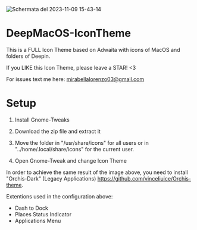 ![Schermata del 2023-11-09 15-43-14](https://github.com/mirabellalorenzo/DeepMacOS-IconTheme/assets/113527203/112e0e27-02d0-4db7-8413-1872217a7723)

# DeepMacOS-IconTheme
This is a FULL Icon Theme based on Adwaita with icons of MacOS and folders of Deepin.

If you LIKE this Icon Theme, please leave a STAR! <3

For issues text me here: mirabellalorenzo03@gmail.com


# Setup

1) Install Gnome-Tweaks

2) Download the zip file and extract it

3) Move the folder in "/usr/share/icons" for all users or in "../home/.local/share/icons" for the current user.

4) Open Gnome-Tweak and change Icon Theme

In order to achieve the same result of the image above, you need to install "Orchis-Dark" (Legacy Applications) https://github.com/vinceliuice/Orchis-theme.

Extentions used in the configuration above:
- Dash to Dock
- Places Status Indicator
- Applications Menu
